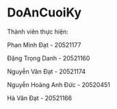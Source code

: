 # DoAnCuoiKy

Thành viên thực hiện:

Phan Minh Đạt - 20521177

Đặng Trọng Danh - 20521160

Nguyễn Văn Đạt - 20521174

Nguyễn Hoàng Anh Đức - 20520451

Hà Văn Đạt - 20521166
